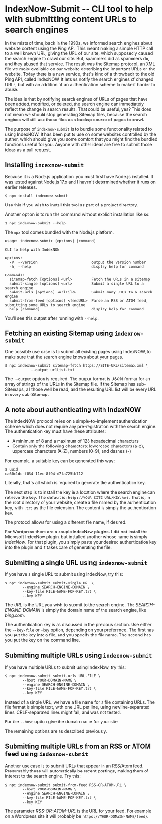 # IndexNow-Submit -- CLI tool to help with submitting content URLs to search engines

In the mists of time, back in the 1990s, we informed search engines about website content using the Ping API.  This meant making a simple HTTP call to a well known URL, giving the URL of our site, which supposedly caused the search engine to crawl our site.  But, spammers did as spammers do, and they abused that service.  The result was the Sitemap protocol, an XML file we make available on our website describing the important URLs on the website.  Today there is a new service, that's kind of a throwback to the old Ping API, called IndexNOW.  It lets us notify the search engines of changed URLs, but with an addition of an authentication scheme to make it harder to abuse.

The idea is that by notifying search engines of URLs of pages that have been added, modified, or deleted, the search engine can immediately reflect the change in search results.  That could be useful, yes?  This does not mean we should stop generating Sitemap files, because the search engines will still use those files as a backup source of pages to crawl.

The purpose of `indexnow-submit` is to bundle some functionality related to using IndexNOW.  It has been put to use on some websites controlled by the author, which should give you some comfort that you might find the bundled functions useful for you.  Anyone with other ideas are free to submit those ideas as a pull request.

## Installing `indexnow-submit`

Because it is a Node.js application, you must first have Node.js installed.  It was tested against Node.js 17.x and I haven't determined whether it runs on earlier releases.

```
$ npm install indexnow-submit
```

Use this if you wish to install this tool as part of a project directory.

Another option is to run the command without explicit installation like so:

```
$ npx indexnow-submit --help
```

The `npx` tool comes bundled with the Node.js platform.

```
Usage: indexnow-submit [options] [command]

CLI to help with IndexNOW

Options:
  -V, --version                         output the version number
  -h, --help                            display help for command

Commands:
  sitemap-fetch [options] <url>         Fetch the URLs in a sitemap
  submit-single [options] <url>         Submit a single URL to a search engine
  submit-urls [options] <urlFile>       Submit many URLs to a search engine
  submit-from-feed [options] <feedURL>  Parse an RSS or ATOM feed, submitting some URLs to search engine
  help [command]                        display help for command
```

You'll see this output after running with `--help`.

## Fetching an existing Sitemap using `indexnow-submit`

One possible use case is to submit all existing pages using IndexNOW, to make sure that the search engine knows about your pages.

```
$ npx indexnow-submit sitemap-fetch https://SITE-URL/sitemap.xml \
            --output urlList.txt
```

The `--output` option is required.  The output format is JSON format for an array of strings of the URLs in the Sitemap file.  If the Sitemap has sub-Sitemaps, all those well be read, and the resulting URL list will be every URL in every sub-Sitemap.

## A note about authenticating with IndexNOW

The IndexNOW protocol relies on a simple-to-implement authentication scheme which does not require any pre-registration with the search engine.  The authentication key must have these attributes:

* A minimum of 8 and a maximum of 128 hexadecimal characters
* Contain only the following characters: lowercase characters (a-z), uppercase characters (A-Z), numbers (0-9), and dashes (-)

For example, a suitable key can be generated this way:

```
$ uuid
ca60c1dc-f034-11ec-8f94-d7fa725bb712
```

Literally, that's all which is required to generate the authentication key.

The next step is to install the key in a location where the search engine can retrieve the key.  The default is:  `http://YOUR-SITE-URL/KEY.txt`.  That is, in the root directory of your website, create a file named by the authentication key, with `.txt` as the file extension.  The content is simply the authentication key.

The protocol allows for using a different file name, if desired.

For Wordpress there are a couple IndexNow plugins.  I did not install the Microsoft IndexNow plugin, but installed another whose name is simply _IndexNow_.  For that plugin, you simply paste your desired authentication key into the plugin and it takes care of generating the file.

## Submitting a single URL using `indexnow-submit`

If you have a single URL to submit using IndexNow, try this:

```
$ npx indexnow-submit submit-single URL \
        --engine SEARCH-ENGINE-DOMAIN \
        --key-file FILE-NAME-FOR-KEY.txt \
        --key KEY
```

The _URL_ is the URL you wish to submit to the search engine.  The _SEARCH-ENGINE-DOMAIN_ is simply the domain name of the search engine, like _bing.com_.

The authentication key is as discussed in the previous section.  Use either the `--key-file` or `-key` option, depending on your preference.  The first has you put the key into a file, and you specify the file name.  The second has you put the key on the command line.

## Submitting multiple URLs using `indexnow-submit`

If you have multiple URLs to submit using IndexNow, try this:

```
$ npx indexnow-submit submit-urls URL-FILE \
        --host YOUR-DOMAIN-NAME \
        --engine SEARCH-ENGINE-DOMAIN \
        --key-file FILE-NAME-FOR-KEY.txt \
        --key KEY
```

Instead of a single URL, we have a file name for a file containing URLs.  The file format is simple text, with one URL per line, using newline-separated lines.  CRLF-separated lines might fail, and was not tested.

For the `--host` option give the domain name for your site.

The remaining options are as described previously.

## Submitting multiple URLs from an RSS or ATOM feed using `indexnow-submit`

Another use case is to submit URLs that appear in an RSS/Atom feed.  Presumably these will automatically be recent postings, making them of interest to the search engine.  Try this:

```
$ npx indexnow-submit submit-from-feed RSS-OR-ATOM-URL \
        --host YOUR-DOMAIN-NAME \
        --engine SEARCH-ENGINE-DOMAIN \
        --key-file FILE-NAME-FOR-KEY.txt \
        --key KEY
```

The parameter _RSS-OR-ATOM-URL_ is the URL for your feed.  For example on a Wordpress site it will probably be `https://YOUR-DOMAIN-NAME/feed/`.

